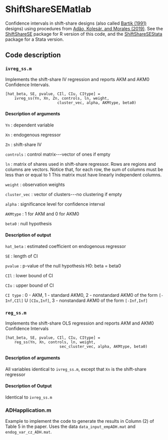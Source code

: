 # ShiftShareSEMatlab

Confidence intervals in shift-share designs (also called [Bartik
(1991)](http://research.upjohn.org/up_press/77/) designs) using procedures from
[Adão, Kolesár, and Morales (2019)](https://doi.org/10.1093/qje/qjz025). See the
[ShiftShareSE](https://github.com/kolesarm/ShiftShareSE) package for R version
of this code, and the
[ShiftShareSEStata](https://github.com/zhangxiang0822/ShiftShareSEStata) package
for a Stata version.

## Code description

### `ivreg_ss.m`

Implements the shift-share IV regression and reports AKM and AKM0 Confidence
Intervals.

```
[hat_beta, SE, pvalue, CIl, CIu, CItype] =
    ivreg_ss(Yn, Xn, Zn, controls, ln, weight,
                       cluster_vec, alpha, AKMtype, beta0)
```

#### Description of arguments

  `Yn`
  : dependent variable

  `Xn`
  : endogenous regressor

  `Zn`
  : shift-share IV

  `controls`
  : control matrix---vector of ones if empty

  `ln`
  : matrix of shares used in shift-share regressor. Rows are regions and columns
    are vectors. Notice that, for each row, the sum of columns must be less than
    or equal to 1 This matrix must have linearly independent columns.

  `weight`
  : observation weights

  `cluster_vec`
  : vector of clusters---no clustering if empty

  `alpha`
  : significance level for confidence interval

  `AKMtype`
  : 1 for AKM and 0 for AKM0

  `beta0`
  : null hypothesis

#### Description of output

  `hat_beta`
  : estimated coefficient on endogenous regressor

  `SE`
  : length of CI

  `pvalue`
  : p-value of the null hypothesis H0: beta = beta0

  `CIl`
  : lower bound of CI

  `CIu`
  : upper bound of CI

  `CI type`
  : 0 - AKM, 1 - standard AKM0, 2 - nonstandard AKM0 of the form
    `[-Inf,CIl]` U  `[CIu,Inf]`, 3 - nonstandard AKM0 of the form `[-Inf,Inf]`

### `reg_ss.m`

Implements the shift-share OLS regression and reports AKM and AKM0 Confidence
Intervals

```
[hat_beta, SE, pvalue, CIl, CIu, CItype] =
    reg_ss(Yn, Xn, controls, ln, weight,
                        sec_cluster_vec, alpha, AKMtype, beta0)
```

#### Description of arguments

All variables identical to `ivreg_ss.m`, except that `Xn` is the
shift-share regressor

#### Description of Output

Identical to `ivreg_ss.m`

### ADHapplication.m

Example to implement the code to generate the results in Column (2) of Table 5
in the paper. Uses the data `data_input_empADH.mat` and `endog_var_cz_ADH.mat`.
